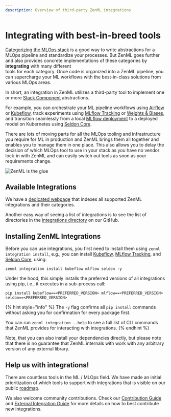 ```yaml
---
description: Overview of third-party ZenML integrations
---
```


# Integrating with best-in-breed tools

[Categorizing the MLOps stack](./categories.md) is a good way to write abstractions for 
a MLOps pipeline and standardize your processes. But ZenML goes further and also provides 
concrete implementations of these categories by **integrating** with many different  
tools for each category. Once code is organized into a ZenML pipeline, you can supercharge 
your ML workflows with the best-in-class solutions from various MLOps areas.

In short, an integration in ZenML utilizes a third-party tool to implement 
one or more [Stack Component](../developer-guide/stacks-profiles-repositories/stack.md#stack-components) abstractions.

For example, you can orchestrate your ML pipeline workflows using
[Airflow](./orchestrators/airflow.md) or [Kubeflow](./orchestrators/kubeflow.md),
track experiments using [MLflow Tracking](./experiment-trackers/mlflow.md) or
[Weights & Biases](./experiment-trackers/wandb.md), and transition seamlessly
from a local [MLflow deployment](./model-deployers/mlflow.md) to a deployed model
on Kubernetes using [Seldon Core](./model-deployers/seldon.md).

There are lots of moving parts for all the MLOps tooling and infrastructure you
require for ML in production and ZenML brings them all together and enables you
to manage them in one place. This also allows you to delay the decision of which 
MLOps tool to use in your stack as you have no vendor lock-in with ZenML and 
can easily switch out tools as soon as your requirements change. 

![ZenML is the glue](../assets/zenml-is-the-glue.jpeg)

## Available Integrations

We have a [dedicated webpage](https://zenml.io/integrations) that indexes all supported 
ZenML integrations and their categories.

Another easy way of seeing a list of integrations is to see the list of directories in the 
[integrations directory](https://github.com/zenml-io/zenml/tree/main/src/zenml/integrations) 
on our GitHub.

## Installing ZenML Integrations

Before you can use integrations, you first need to install them using 
`zenml integration install`, e.g., you can install
[Kubeflow](./orchestrators/kubeflow.md),
[MLflow Tracking](./experiment-trackers/mlflow.md), 
and [Seldon Core](./model-deployers/seldon.md), using:

```
zenml integration install kubeflow mlflow seldon -y
```

Under the hood, this simply installs the preferred versions of all 
integrations using pip, i.e., it executes in a sub-process call:

```
pip install kubeflow==<PREFERRED_VERSION> mlflow==<PREFERRED_VERSION> seldon==<PREFERRED_VERSION>
```

{% hint style="info" %}
The `-y` flag confirms all `pip install` commands without asking you for
confirmation for every package first. 

You can run `zenml integration --help` to see a full list of CLI commands that
ZenML provides for interacting with integrations.
{% endhint %}

Note, that you can also install your dependencies directly, but please note that 
there is no guarantee that ZenML internals with work with any arbitrary version 
of any external library.

## Help us with integrations!

There are countless tools in the ML / MLOps field. We have made an initial
prioritization of which tools to support with integrations that is visible on 
our public [roadmap](https://zenml.io/roadmap).

We also welcome community contributions. Check our [Contribution Guide](../resources/contributing.md)
and [External Integration Guide](../resources/integrating.md) for more details
on how to best contribute new integrations.
